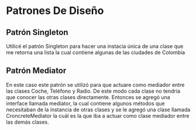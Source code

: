 # Patrones De Diseño
## Patrón Singleton
Utilicé el patrón Singleton para hacer una instacia única de una clase que me retorna una lista la cual contiene algunas de las ciudades de Colombia 
## Patrón Mediator
En este caso este patrón se utilizó para que actuare como mediador entre las clases Coche, Teléfono y Radio. De este modo cada clase no tendría que conocer las otras clases directamente. Entonces se agregó una interface llamada mediator, la cual contiene algunos métodos que necesitaban de la instancia de otras clases y se le agregó una clase llamada CroncreteMediator la cuál es la que iba a actuar como clase mediador entre las demás clases.
